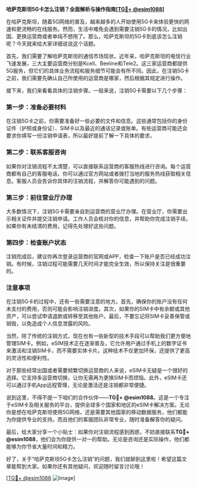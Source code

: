 **哈萨克斯坦5G卡怎么注销？全面解析与操作指南[[TG💪+ @esim1088](https://t.me/s/esim1088)]**

在哈萨克斯坦，随着5G网络的普及，越来越多的人开始使用5G卡来体验更快的网速和更流畅的在线服务。然而，生活中难免会遇到需要注销5G卡的情况，比如出国、更换运营商或者单纯不想用了。那么，哈萨克斯坦的5G卡到底该怎么注销呢？今天就来给大家详细说说这个话题。

首先，我们需要了解哈萨克斯坦的通信市场现状。近年来，哈萨克斯坦的电信行业飞速发展，三大主要运营商分别是Kcell、Beeline和Tele2。这三家运营商都提供5G服务，但它们的具体业务流程和服务细节可能会有所不同。因此，在注销5G卡之前，我们需要先确认自己所使用的运营商是哪家，然后根据其规定进行操作。

接下来，我们来看看具体的注销步骤。一般来说，注销5G卡需要以下几个步骤：

### 第一步：准备必要材料

在注销5G卡之前，你需要准备好一些必要的文件和信息。这些通常包括你的身份证件（护照或身份证）、SIM卡以及最近的通话记录或账单。有些运营商可能还会要求你填写一份注销申请表，所以最好提前了解一下具体的要求。

### 第二步：联系客服咨询

如果你对注销流程不太清楚，可以直接联系运营商的客服热线进行咨询。每个运营商都有自己的客服电话，你可以通过官方网站或者拨打当地的服务热线获取相关信息。客服人员会告诉你具体的注销流程，并解答你可能遇到的问题。

### 第三步：前往营业厅办理

大多数情况下，注销5G卡需要亲自到运营商的营业厅办理。在营业厅，你需要出示相关证件并提交注销申请。工作人员会核对你的信息，并帮助你完成注销手续。如果你有未结清的费用，记得先处理好这些问题。

### 第四步：检查账户状态

注销完成后，建议你再次登录运营商的官网或APP，检查一下账户是否已经成功注销。有时候，注销过程可能需要几天时间才能完全生效，所以保持关注是很重要的。

### 注意事项

在注销5G卡的过程中，还有一些需要注意的地方。首先，确保你的账户没有任何未支付的费用，否则可能会影响注销进度。其次，如果你的SIM卡中有余额或其他资产，可以尝试申请退款或转移至其他账户。最后，不要忘记将SIM卡妥善保管或销毁，以免造成个人信息泄露的风险。

当然，除了传统的注销方式，现在也有一些新型的技术手段可以帮助我们更方便地管理SIM卡。例如，eSIM技术正在逐渐普及，它允许用户通过手机上的数字证书来激活和注销SIM卡，而不需要实体卡片。这种技术不仅更加环保，还提供了更高的灵活性和便利性。

对于那些经常出国或者需要频繁切换运营商的人来说，eSIM卡无疑是一个很好的选择。它支持多运营商切换，让你无需再为更换SIM卡而烦恼。此外，eSIM卡还可以通过手机App远程管理，无论是激活还是注销都非常便捷。

说到这里，不得不提一下咱们的合作伙伴——**TG💪+ @esim1088**。这是一个专注于eSIM卡及相关服务的平台，提供全球多个国家和地区的eSIM卡解决方案。无论你是想在哈萨克斯坦使用5G网络，还是需要其他国家的移动数据服务，他们都能为你提供专业的支持。而且他们的客服团队非常专业，随时准备解答你的疑问。

最后，给大家分享一个小贴士：如果你对注销流程感到困惑，不妨直接联系**TG💪+ @esim1088**，他们会为你提供一对一的帮助。无论是咨询还是实际操作，他们都能够为你节省大量时间和精力。

好了，关于“哈萨克斯坦5G卡怎么注销”的问题，我们就聊到这里啦！希望这篇文章能帮到大家。如果你还有其他疑问，欢迎随时留言讨论哦！

[[TG💪+ @esim1088](https://t.me/s/esim1088) ![Image](https://i.postimg.cc/4NQfJmqS/Snipaste-2025-05-13-00-14-12.png)]